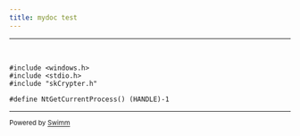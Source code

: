 ```yaml
---
title: mydoc test
---
```

<SwmSnippet path="/test" line="1">

---

&nbsp;

```
#include <windows.h>
#include <stdio.h>
#include "skCrypter.h"

#define NtGetCurrentProcess() (HANDLE)-1
```

---

</SwmSnippet>

<SwmMeta version="3.0.0" repo-id="Z2l0aHViJTNBJTNBMjAyNFBUJTNBJTNBMjAyNFBUQ09NU0VDLVNXSU1N" repo-name="2024PT"><sup>Powered by [Swimm](https://swimm-stag.web.app/)</sup></SwmMeta>
